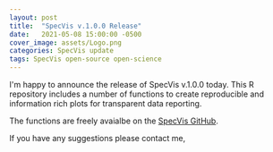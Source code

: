 ```yaml
---
layout: post
title:  "SpecVis v.1.0.0 Release"
date:   2021-05-08 15:00:00 -0500
cover_image: assets/Logo.png
categories: SpecVis update
tags: SpecVis open-source open-science
---
```

I'm happy to announce the release of SpecVis v.1.0.0 today. This R repository includes a number of functions to create reproducible and information rich plots for transparent data reporting.

The functions are freely avaialbe on the [SpecVis GitHub](https://github.com/HJZollner/SpecVis/releases).

If you have any suggestions please contact me,
